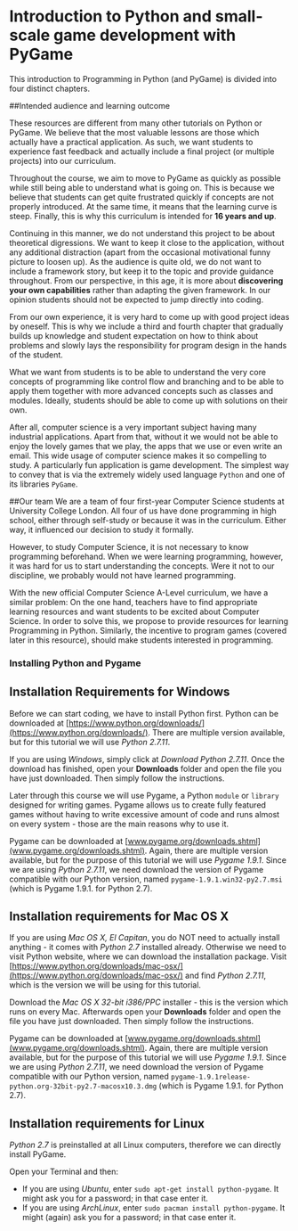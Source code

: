 Introduction to Python and small-scale game development with PyGame
=======


This introduction to Programming in Python (and PyGame) is divided into four distinct chapters.

##Intended audience and learning outcome

These resources are different from many other tutorials on Python or PyGame. We believe that the most valuable lessons are those which actually have a practical application. As such, we want students to experience fast feedback and actually include a final project (or multiple projects) into our curriculum.

Throughout the course, we aim to move to PyGame as quickly as possible while still being able to understand what is going on. This is because we believe that students can get quite frustrated quickly if concepts are not properly introduced. At the same time, it means that the learning curve is steep. Finally, this is why this curriculum is intended for **16 years and up**.

Continuing in this manner, we do not understand this project to be about theoretical digressions. We want to keep it close to the application, without any additional distraction (apart from the occasional motivational funny picture to loosen up). As the audience is quite old, we do not want to include a framework story, but keep it to the topic and provide guidance throughout. From our perspective, in this age, it is more about **discovering your own capabilities** rather than adapting the given framework. In our opinion students should not be expected to jump directly into coding.

From our own experience, it is very hard to come up with good project ideas by oneself. This is why we include a third and fourth chapter that gradually builds up knowledge and student expectation on how to think about problems and slowly lays the responsibility for program design in the hands of the student.

What we want from students is to be able to understand the very core concepts of programming like control flow and branching and to be able to apply them together with more advanced concepts such as classes and modules. Ideally, students should be able to come up with solutions on their own.

After all, computer science is a very important subject having many industrial applications. Apart from that, without it we would not be able to enjoy the lovely games that we play, the apps that we use or even write an email. This wide usage of computer science makes it so compelling to study. A particularly fun application is game development. The simplest way to convey that is via the extremely widely used language `Python` and one of its libraries `PyGame`.

##Our team
We are a team of four first-year Computer Science students at University College London. All four of us have done programming in high school, either through self-study or because it was in the curriculum. Either way, it influenced our decision to study it formally.

However, to study Computer Science, it is not necessary to know programming beforehand. When we were learning programming, however, it was hard for us to start understanding the concepts. Were it not to our discipline, we probably would not have learned programming.

With the new official Computer Science A-Level curriculum, we have a similar problem: On the one hand, teachers have to find appropriate learning resources and want students to be excited about Computer Science. In order to solve this, we propose to provide resources for learning Programming in Python. Similarly, the incentive to program games (covered later in this resource), should make students interested in programming.

### Installing Python and Pygame

## Installation Requirements for Windows
Before we can start coding, we have to install Python first. Python can be downloaded at [https://www.python.org/downloads/](https://www.python.org/downloads/). There are multiple version available, but for this tutorial we will use *Python 2.7.11*.

If you are using *Windows*, simply click at *Download Python 2.7.11*. Once the download has finished, open your **Downloads** folder and open the file you have just downloaded. Then simply follow the instructions.

Later through this course we will use Pygame, a Python `module` or `library` designed for writing games. Pygame allows us to create fully featured games without having to write excessive amount of code and runs almost on every system - those are the main reasons why to use it.

Pygame can be downloaded at [www.pygame.org/downloads.shtml](www.pygame.org/downloads.shtml). Again, there are multiple version available, but for the purpose of this tutorial we will use *Pygame 1.9.1*. Since we are using *Python 2.7.11*, we need download the version of Pygame compatible with our Python version, named `pygame-1.9.1.win32-py2.7.msi` (which is Pygame 1.9.1. for Python 2.7).

## Installation requirements for Mac OS X
If you are using *Mac OS X, El Capitan*, you do NOT need to actually install anything - it comes with *Python 2.7* installed already. Otherwise we need to visit Python website, where we can download the installation package. Visit [https://www.python.org/downloads/mac-osx/](https://www.python.org/downloads/mac-osx/) and find *Python 2.7.11*, which is the version we will be using for this tutorial. 

Download the *Mac OS X 32-bit i386/PPC* installer - this is the version which runs on every Mac. Afterwards open your **Downloads** folder and open the file you have just downloaded. Then simply follow the instructions.

Pygame can be downloaded at [www.pygame.org/downloads.shtml](www.pygame.org/downloads.shtml). Again, there are multiple version available, but for the purpose of this tutorial we will use *Pygame 1.9.1*. Since we are using *Python 2.7.11*, we need download the version of Pygame compatible with our Python version, named `pygame-1.9.1release-python.org-32bit-py2.7-macosx10.3.dmg` (which is Pygame 1.9.1. for Python 2.7).

## Installation requirements for Linux
*Python 2.7* is preinstalled at all Linux computers, therefore we can directly install PyGame.

Open your Terminal and then:

 * If you are using *Ubuntu*, enter `sudo apt-get install python-pygame`. It might ask you for a password; in that case enter it.
 * If you are using *ArchLinux*, enter `sudo pacman install python-pygame`. It might (again) ask you for a password; in that case enter it.
